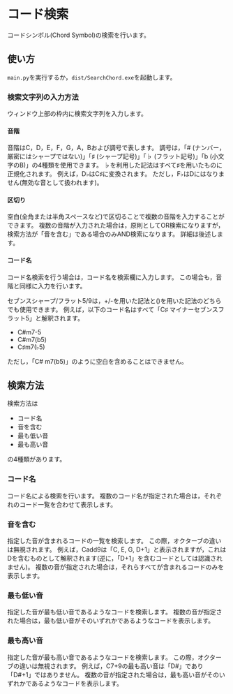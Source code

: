 
# コード検索

コードシンボル(Chord Symbol)の検索を行います。

## 使い方

`main.py`を実行するか，`dist/SearchChord.exe`を起動します。

### 検索文字列の入力方法

ウィンドウ上部の枠内に検索文字列を入力します。

#### 音階

音階はC，D，E，F，G，A，Bおよび調号で表します。
調号は，「# (ナンバー，厳密にはシャープではない)」「♯ (シャープ記号)」「♭ (フラット記号)」「b (小文字のB)」の4種類を使用できます。
♭を利用した記法はすべて♯を用いたものに正規化されます。
例えば，D♭はC♯に変換されます。
ただし，F♭はDにはなりません(無効な音として扱われます)。

#### 区切り

空白(全角または半角スペースなど)で区切ることで複数の音階を入力することができます。
複数の音階が入力された場合は，原則としてOR検索になりますが，検索方法が「音を含む」である場合のみAND検索になります。
詳細は後述します。

#### コード名

コード名検索を行う場合は，コード名を検索欄に入力します。
この場合も，音階と同様に入力を行います。

セブンスシャープ/フラット5/9は，+/-を用いた記法と()を用いた記法のどちらでも使用できます。
例えば，以下のコード名はすべて「C♯ マイナーセブンスフラット5」と解釈されます。
- C#m7-5
- C#m7(b5)
- C♯m7(♭5)

ただし，「C# m7(b5)」のように空白を含めることはできません。

## 検索方法

検索方法は

- コード名
- 音を含む
- 最も低い音
- 最も高い音

の4種類があります。

### コード名

コード名による検索を行います。
複数のコード名が指定された場合は，それぞれのコード一覧を合わせて表示します。

### 音を含む

指定した音が含まれるコードの一覧を検索します。
この際，オクターブの違いは無視されます。
例えば，Cadd9は「C, E, G, D+1」と表示されますが，これはDを含むものとして解釈されます(逆に，「D+1」を含むコードとしては認識されません)。
複数の音が指定された場合は，それらすべてが含まれるコードのみを表示します。

### 最も低い音

指定した音が最も低い音であるようなコードを検索します。
複数の音が指定された場合は，最も低い音がそのいずれかであるようなコードを表示します。

### 最も高い音

指定した音が最も高い音であるようなコードを検索します。
この際，オクターブの違いは無視されます。
例えば，C7+9の最も高い音は「D#」であり「D#+1」ではありません。
複数の音が指定された場合は，最も高い音がそのいずれかであるようなコードを表示します。